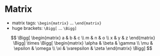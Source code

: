 # Matrix

- matrix tags: `\begin{matrix}` ... `\end{matrix}`
- huge brackets: `\Bigg[` ... `\Bigg]`

$$
\Bigg[
\begin{matrix}
   a & b & c \\
   m & n & o \\
   x & y & z
\end{matrix}
\Bigg]
        \times
\Bigg[
\begin{matrix}
   \alpha & \beta       & \gamma \\
   \mu    & \epsilon    & \omega \\
   \xi    & \varepsilon & \zeta
\end{matrix}
\Bigg]
$$
